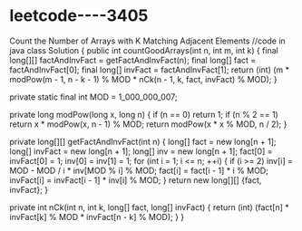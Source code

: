 # leetcode----3405
Count the Number of Arrays with K Matching Adjacent Elements
//code in java
class Solution {
  public int countGoodArrays(int n, int m, int k) {
    final long[][] factAndInvFact = getFactAndInvFact(n);
    final long[] fact = factAndInvFact[0];
    final long[] invFact = factAndInvFact[1];
    return (int) (m * modPow(m - 1, n - k - 1) % MOD * nCk(n - 1, k, fact, invFact) % MOD);
  }

  private static final int MOD = 1_000_000_007;

  private long modPow(long x, long n) {
    if (n == 0)
      return 1;
    if (n % 2 == 1)
      return x * modPow(x, n - 1) % MOD;
    return modPow(x * x % MOD, n / 2);
  }

  private long[][] getFactAndInvFact(int n) {
    long[] fact = new long[n + 1];
    long[] invFact = new long[n + 1];
    long[] inv = new long[n + 1];
    fact[0] = invFact[0] = 1;
    inv[0] = inv[1] = 1;
    for (int i = 1; i <= n; ++i) {
      if (i >= 2)
        inv[i] = MOD - MOD / i * inv[MOD % i] % MOD;
      fact[i] = fact[i - 1] * i % MOD;
      invFact[i] = invFact[i - 1] * inv[i] % MOD;
    }
    return new long[][] {fact, invFact};
  }

  private int nCk(int n, int k, long[] fact, long[] invFact) {
    return (int) (fact[n] * invFact[k] % MOD * invFact[n - k] % MOD);
  }
}
